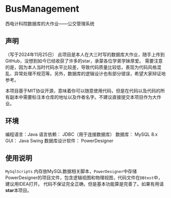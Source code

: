 # BusManagement
西电计科院数据库的大作业——公交管理系统

## 声明
（写于2024年11月25日）
此项目是本人在大三时写的数据库大作业，随手上传到GitHub，没想到如今已经收获了许多的star，承蒙各位学弟学妹厚爱。
需要注意的是，因为本人当时代码水平比较差，导致代码质量比较低，表现为代码风格混乱、异常处理不规范等。另外，数据库的逻辑设计也有部分错误，希望大家辩证地参考。

本项目基于MIT协议开源，意味着你可以随意使用代码，但是在代码以及代码的所有副本中需要标注本仓库的地址以及作者名字。不建议直接提交本项目作为大作业。

## 环境
编程语言：Java
语言依赖： JDBC（用于连接数据库）
数据库： MySQL 8.x
GUI： Java Swing
数据库设计软件： PowerDesigner

## 使用说明
`MySqlScripts` 内存放MySQL数据相关脚本，`PowerDesigner`中存储PowerDesigner的项目文件，包含逻辑视图和物理视图，代码文件在`DBtest`中，建议用IDEA打开。
代码不保证完全正确，但是基本功能算是完善了。如果有用请**star**本项目。

